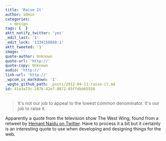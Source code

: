 ```yaml
---
title: 'Raise It'
author: admin
categories:
  - design
tags: {  }
aktt_notify_twitter: 'yes'
_edit_last: '1'
_edit_lock: '1334158048:1'
aktt_tweeted: '1'
image: ''
quote-author: Unknown
quote-url: 'http://'
quote-copy: Unknown
audio: 'http://'
link-url: 'http://'
_wpcom_is_markdown: '1'
_wpghs_github_path: _posts/2012-04-11-raise-it.md
id: 41a3a73c-287b-42e7-8872-85ffdbb65550
---
```

<blockquote><p>
  It's not our job to appeal to the lowest common denominator. It's our job to raise it.
</p></blockquote>
<p>Apparently a quote from the television show The West Wing, found from a retweet by <a href="https://twitter.com/#!/hjnaidu">Hemant Naidu on Twitter</a>. Have to process it a bit but it certainly is an interesting quote to use when developing and designing things for the web.</p>
